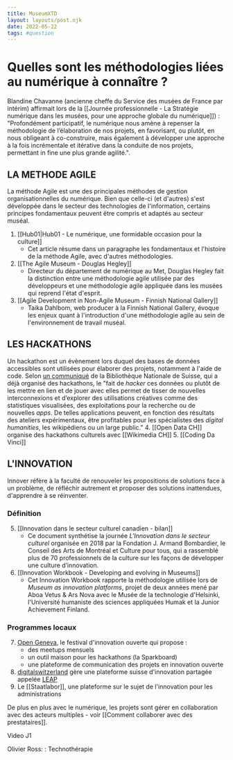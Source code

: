 ```yaml
---
title: MuseumXTD
layout: layouts/post.njk
date: 2022-05-22
tags: #question
---
```

# Quelles sont les méthodologies liées au numérique à connaître ?
Blandine Chavanne (ancienne cheffe du Service des musées de France par intérim) affirmait lors de la [[Journée professionnelle - La Stratégie numérique dans les musées, pour une approche globale du numérique]]) : "Profondément participatif, le numérique nous amène à repenser la méthodologie de l’élaboration de nos projets, en favorisant, ou plutôt, en nous obligeant à co-construire, mais également à développer une approche à la fois incrémentale et itérative dans la conduite de nos projets, permettant in fine une plus grande agilité.".



## LA METHODE AGILE
La méthode Agile est une des principales méthodes de gestion organisationnelles du numérique. Bien que celle-ci (et d'autres) s'est développée dans le secteur des technologies de l'information, certains principes fondamentaux peuvent être compris et adaptés au secteur muséal. 
1. [[Hub01|Hub01 - Le numérique, une formidable occasion pour la culture]]
	-  Cet article résume dans un paragraphe les fondamentaux et l'histoire de la méthode Agile, avec d'autres méthodologies.  
2. [[The Agile Museum - Douglas Hegley]]
	- Directeur du département de numérique au Met, Douglas Hegley fait la distinction entre une méthodologie agile utilisée par des développeurs et une méthodologie agile appliquée dans les musées qui reprend l'état d'esprit. 
3. [[Agile Development in Non-Agile Museum - Finnish National Gallery]]
	- Taika Dahlbom, web producer à la Finnish National Gallery, évoque les enjeux quant à l'introduction d'une méthodologie agile au sein de l'environnement de travail muséal.


## LES HACKATHONS
Un hackathon est un évènement lors duquel des bases de données accessibles sont utilisées pour élaborer des projets, notamment à l'aide de code. Selon [un communiqué](https://www.admin.ch/gov/fr/start/dokumentation/medienmitteilungen.msg-id-56205.html) de la Bibliothèque Nationale de Suisse, qui a déjà organisé des hackathons, le "fait de _hacker_ ces données ou plutôt de les mettre en lien et de jouer avec elles permet de tisser de nouvelles interconnexions et d’explorer des utilisations créatives comme des statistiques visualisées, des exploitations pour la recherche ou de nouvelles _apps_. De telles applications peuvent, en fonction des résultats des ateliers expérimentaux, être profitables pour les spécialistes des _digital humanities_, les wikipédiens ou un large public."
4. [[Open Data CH]] organise des hackathons culturels avec [[Wikimedia CH]]
5. [[Coding Da Vinci]]


## L'INNOVATION
Innover réfère à la faculté de renouveler les propositions de solutions face à un problème, de réfléchir autrement et proposer des solutions inattendues, d'apprendre à se réinventer. 

### Définition
5. [[Innovation dans le secteur culturel canadien - bilan]]
	- Ce document synthétise la journée *L'Innovation dans le secteur culturel* organisée en 2018 par la Fondation J. Armand Bombardier, le Conseil des Arts de Montréal et Culture pour tous, qui a rassemblé plus de 70 professionnels de la culture sur les façons de développer une culture d’innovation. 
6. [[Innovation Workbook - Developing and evolving in Museums]] 
	- Cet Innovation Workbook rapporte la méthodologie utilisée lors de *Museum as innovation platforms*, projet de deux années mené par Aboa Vetus & Ars Nova avec le Musée de la technologie d'Helsinki, l'Université humaniste des sciences appliquées Humak et la Junior Achievement Finland.

### Programmes locaux 
7. [Open Geneva](https://opengeneva.org/), le festival d'innovation ouverte qui propose :
	- des meetups mensuels
	- un outil maison pour les hackathons (la Sparkboard)
	- une plateforme de communication des projets en innovation ouverte
8. [digitalswitzerland](https://digitalswitzerland.com/fr/programm/leap/) gère une plateforme suisse d'innovation partagée appelée [LEAP](https://leap.digitalswitzerland.com/)
9. Le [[Staatlabor]], une plateforme sur le sujet de l'innovation pour les administrations


De plus en plus avec le numérique, les projets sont gérer en collaboration avec des acteurs multiples - voir [[Comment collaborer avec des prestataires]]. 






Video J1

Olivier Ross: : Technothérapie